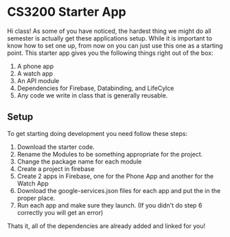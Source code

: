 # CS3200 Starter App
Hi class! As some of you have noticed, the hardest thing we might do all semester is actually get these applications setup. While it is important to know how to set one up, from now on you can just use this one as a starting point. This starter app gives you the following things right out of the box:

1. A phone app
2. A watch app
3. An API module
4. Dependencies for Firebase, Databinding, and LifeCylce
5. Any code we write in class that is generally reusable.

## Setup
To get starting doing development you need follow these steps:

1. Download the starter code.
2. Rename the Modules to be something appropriate for the project.
3. Change the package name for each module
4. Create a project in firebase
5. Create 2 apps in Firebase, one for the Phone App and another for the Watch App
6. Download the google-services.json files for each app and put the in the proper place.
7. Run each app and make sure they launch. (If you didn't do step 6 correctly you will get an error)

Thats it, all of the dependencies are already added and linked for you!